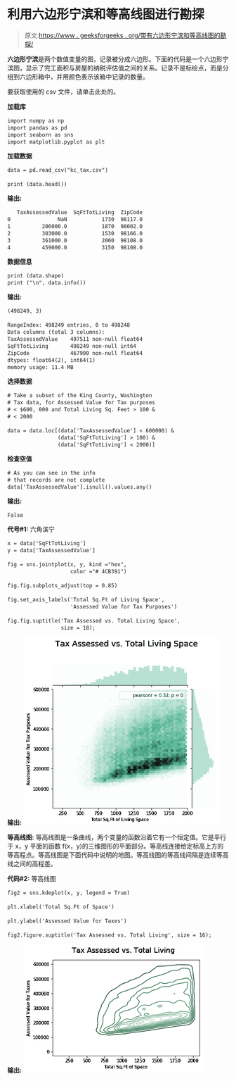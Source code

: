 # 利用六边形宁滨和等高线图进行勘探

> 原文:[https://www . geeksforgeeks . org/带有六边形宁滨和等高线图的勘探/](https://www.geeksforgeeks.org/exploration-with-hexagonal-binning-and-contour-plots/)

**六边形宁滨**是两个数值变量的图，记录被分成六边形。下面的代码是一个六边形宁滨图，显示了完工面积与房屋的纳税评估值之间的关系。记录不是标绘点，而是分组到六边形箱中，并用颜色表示该箱中记录的数量。

要获取使用的 csv 文件，请单击此处的。

**加载库**

```
import numpy as np
import pandas as pd
import seaborn as sns
import matplotlib.pyplot as plt
```

**加载数据**

```
data = pd.read_csv("kc_tax.csv")

print (data.head())
```

**输出:**

```
   TaxAssessedValue  SqFtTotLiving  ZipCode
0               NaN           1730  98117.0
1          206000.0           1870  98002.0
2          303000.0           1530  98166.0
3          361000.0           2000  98108.0
4          459000.0           3150  98108.0

```

**数据信息**

```
print (data.shape)
print ("\n", data.info())
```

**输出:**

```
(498249, 3)

RangeIndex: 498249 entries, 0 to 498248
Data columns (total 3 columns):
TaxAssessedValue    497511 non-null float64
SqFtTotLiving       498249 non-null int64
ZipCode             467900 non-null float64
dtypes: float64(2), int64(1)
memory usage: 11.4 MB

```

**选择数据**

```
# Take a subset of the King County, Washington
# Tax data, for Assessed Value for Tax purposes
# < $600, 000 and Total Living Sq. Feet > 100 &
# < 2000

data = data.loc[(data['TaxAssessedValue'] < 600000) & 
                (data['SqFtTotLiving'] > 100) & 
                (data['SqFtTotLiving'] < 2000)]
```

**检查空值**

```
# As you can see in the info
# that records are not complete
data['TaxAssessedValue'].isnull().values.any()
```

**输出:**

```
False
```

**代号#1:** 六角滨宁

```
x = data['SqFtTotLiving']
y = data['TaxAssessedValue']

fig = sns.jointplot(x, y, kind ="hex", 
                    color ="# 4CB391")

fig.fig.subplots_adjust(top = 0.85)

fig.set_axis_labels('Total Sq.Ft of Living Space', 
                    'Assessed Value for Tax Purposes')

fig.fig.suptitle('Tax Assessed vs. Total Living Space', 
                 size = 18);
```

**输出:**
![](img/45a00d03dc48b95295a21de697a1e43e.png)

**等高线图:**
等高线图是一条曲线，两个变量的函数沿着它有一个恒定值。它是平行于 x，y 平面的函数 f(x，y)的三维图形的平面部分。等高线连接给定标高上方的等高程点。等高线图是下面代码中说明的地图。等高线图的等高线间隔是连续等高线之间的高程差。

**代码#2:** 等高线图

```
fig2 = sns.kdeplot(x, y, legend = True)

plt.xlabel('Total Sq.Ft of Space')

plt.ylabel('Assessed Value for Taxes')

fig2.figure.suptitle('Tax Assessed vs. Total Living', size = 16);
```

**输出:**
![](img/e159ede5616d4341805b7fad93fb6777.png)